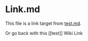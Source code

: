 # Link.md

This file is a link target from [test.md](test.md).

Or go back with this [[test]] Wiki Link
